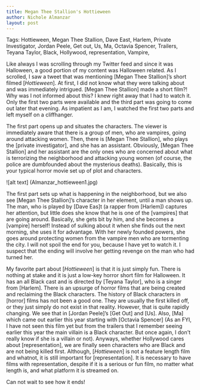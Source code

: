 ```yaml
---
title: Megan Thee Stallion's Hottieween
author: Nichole Almanzar
layout: post
---
```


Tags: Hottieween, Megan Thee Stallion, Dave East, Harlem, Private Investigator, Jordan Peele, Get out, Us, Ma, Octavia Spencer, Trailers, Teyana Taylor, Black, Hollywood, representation, Vampire,

Like always I was scrolling through my Twitter feed and since it was Halloween, a good portion of my content was Halloween related. As I scrolled, I saw a tweet that was mentioning [Megan Thee Stallion]’s short filmed [*Hottieween*]. At first, I did not know what they were talking about and was immediately intrigued. [Megan Thee Stallion] made a short film?! Why was I not informed about this? I knew right away that I had to watch it. Only the first two parts were available and the third part was going to come out later that evening. As impatient as I am, I watched the first two parts and left myself on a cliffhanger.

The first part opens up and situates the characters. The viewer is immediately aware that there is a group of men, who are vampires, going around attacking women. Then, there is [Megan Thee Stallion], who plays the [private investigator], and she has an assistant. Obviously, [Megan Thee Stallion] and her assistant are the only ones who are concerned about what is terrorizing the neighborhood and attacking young women (of course, the police are dumbfounded about the mysterious deaths). Basically, this is your typical horror movie set up of plot and characters.

![alt text] (Almanzar_hottieween1.jpg)

The first part sets up what is happening in the neighborhood, but we also see [Megan Thee Stallion]’s character in her element, until a man shows up. The man, who is played by [Dave Eas]t (a rapper from [Harlem]) captures her attention, but little does she know that he is one of the [vampires] that are going around. Basically, she gets bit by him, and she becomes a [vampire] herself! Instead of sulking about it when she finds out the next morning, she uses it for advantage. With her newly founded powers, she goes around protecting women from the vampire men who are tormenting the city. I will not spoil the end for you, because I have yet to watch it. I suspect that the ending will involve her getting revenge on the man who had turned her.

My favorite part about [*Hottieween*] is that it is just simply fun. There is nothing at stake and it is just a low-key horror short film for Halloween. It has an all Black cast and is directed by [Teyana Taylor], who is a singer from [Harlem]. There is an upsurge of horror films that are being created and reclaiming the Black characters. The history of Black characters in [horror] films has not been a good one. They are usually the first killed off, or they just simply do not exist in that reality. However, that is quite rapidly changing. We see that in [Jordan Peele]’s [Get Out] and [Us]. Also, [Ma] which came out earlier this year starting with [Octavia Spencer] (As an FYI, I have not seen this film yet but from the trailers that I remember seeing earlier this year the main villain is a Black character. But once again, I don't really know if she is a villain or not).  Anyways, whether Hollywood cares about [representation], we are finally seen characters who are Black and are not being killed first. Although, [*Hottieween*] is not a feature length film and whatnot, it is still important for [representation]. It is necessary to have films with representation, despite if it is a serious or fun film, no matter what length is,  and what  platform it is streamed on.

Can not wait to see how it ends!
